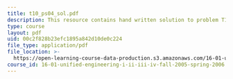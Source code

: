 ```yaml
---
title: t10_ps04_sol.pdf
description: This resource contains hand written solution to problem T10.
type: course
layout: pdf
uid: 00c2f828b23efc1895a842d10de0c224
file_type: application/pdf
file_location: >-
  https://open-learning-course-data-production.s3.amazonaws.com/16-01-unified-engineering-i-ii-iii-iv-fall-2005-spring-2006/00c2f828b23efc1895a842d10de0c224_t10_ps04_sol.pdf
course_id: 16-01-unified-engineering-i-ii-iii-iv-fall-2005-spring-2006
---
```

